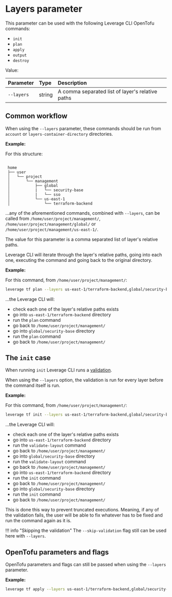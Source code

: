 # Layers parameter

This parameter can be used with the following Leverage CLI OpenTofu commands:

* `init`
* `plan`
* `apply`
* `output`
* `destroy`

Value:

| Parameter  | Type   | Description                                       |
|:-----------|:-------|:--------------------------------------------------|
| `--layers` | string | A comma separated list of layer's relative paths |

## Common workflow

When using the `--layers` parameter, these commands should be run from `account` or `layers-container-directory` directories.

**Example:**

For this structure:

```

 home
 ├── user
 │   └── project
 │       └── management
 │           ├── global
 │           |   └── security-base
 │           |   └── sso
 │           └── us-east-1
 │               └── terraform-backend

```

...any of the aforementioned commands, combined with `--layers`, can be called from `/home/user/project/management/`, `/home/user/project/management/global/` or `/home/user/project/management/us-east-1/`.

The value for this parameter is a comma separated list of layer's relative paths.

Leverage CLI will iterate through the layer's relative paths, going into each one, executing the command and going back to the original directory.

**Example:**

For this command, from `/home/user/project/management/`:

```bash
leverage tf plan --layers us-east-1/terraform-backend,global/security-base
```

...the Leverage CLI will:

* check each one of the layer's relative paths exists
* go into `us-east-1/terraform-backend` directory
* run the `plan` command
* go back to `/home/user/project/management/`
* go into `global/security-base` directory
* run the `plan` command
* go back to `/home/user/project/management/`

## The `init` case

When running `init` Leverage CLI runs a [validation](../tofu/#validate-layout).

When using the `--layers` option, the validation is run for every layer before the command itself is run.

**Example:**

For this command, from `/home/user/project/management/`:

```bash
leverage tf init --layers us-east-1/terraform-backend,global/security-base
```

...the Leverage CLI will:

* check each one of the layer's relative paths exists
* go into `us-east-1/terraform-backend` directory
* run the `validate-layout` command
* go back to `/home/user/project/management/`
* go into `global/security-base` directory
* run the `validate-layout` command
* go back to `/home/user/project/management/`
* go into `us-east-1/terraform-backend` directory
* run the `init` command
* go back to `/home/user/project/management/`
* go into `global/security-base` directory
* run the `init` command
* go back to `/home/user/project/management/`

This is done this way to prevent truncated executions. Meaning, if any of the validation fails, the user will be able to fix whatever has to be fixed and run the command again as it is.

!!! info "Skipping the validation"
    The `--skip-validation` flag still can be used here with `--layers`.

## OpenTofu parameters and flags

OpenTofu parameters and flags can still be passed when using the `--layers` parameter.

**Example:**


```bash
leverage tf apply --layers us-east-1/terraform-backend,global/security-base -auto-approve
```

